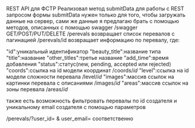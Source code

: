 REST API для ФСТР
Реализовал метод submitData для работы с REST запросом формы
submitData нужен только для того, чтобы загружать данные на сервер, сами же данные я предлагаю брать с помощью методов, 
описанных с помощью swagger /swagger GET/POST/PUT/DELETE /perevals возвращает список перевалов с пагинацией /perevals/id возвращает информацию по перевалу, где:

"id":уникальный идентификатор
"beauty_title":название типа
"title":название
"other_titles":третье название
"add_time":время добавления
"status":статус(new, pending, accepted или rejected)
"coords":ссылка на id модели координат /coords/*id*
"level":ссылка на id модели сложности перевала /level/*id*
"images":массив ссылок на картинки перевала с описаниями /images/*id*
"areas":массив ссылок на зоны перевала /areas/*id*

также есть возможность фильтровать перевалы по id создателя и уникальному email создателя с помощью параметров

/perevals/?user_id= & user_email= соответственно
